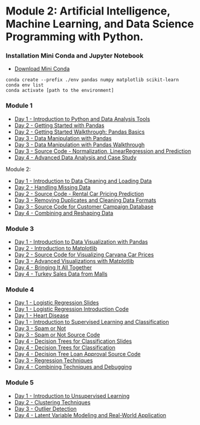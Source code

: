 # Module 2: Artificial Intelligence, Machine Learning, and Data Science Programming with Python. 

### Installation Mini Conda and Jupyter Notebook 
- [Download Mini Conda](https://docs.anaconda.com/free/miniconda/index.html)
```
conda create --prefix ./env pandas numpy matplotlib scikit-learn
conda env list 
conda activate [path to the environment]
```

### Module 1 

- [Day 1 - Introduction to Python and Data Analysis Tools](../slides/302-%20Introduction%20to%20Python%20and%20Data%20Analysis%20Tools.key)
- [Day 2 - Getting Started with Pandas](../slides/302-%20Getting%20Started%20with%20Pandas.key)
- [Day 2 - Getting Started Walkthrough: Pandas Basics](resources/getting-started-pandas.md) 
- [Day 3 - Data Manipulation with Pandas](../slides/302-%20Data%20Manipulation%20with%20Pandas.key)
- [Day 3 - Data Manipulation with Pandas Walkthrough](resources/data-manipulation-walkthrough.md)
- [Day 3 - Source Code - Normalization, LinearRegression and Prediction](https://gist.github.com/azamsharpschool/3b8f6d66964fe81f392dec07c310cbf4) 
- [Day 4 - Advanced Data Analysis and Case Study](resources/Activity:%20E-Commerce%20Sales%20Analysis.md)

Module 2: 

- [Day 1 - Introduction to Data Cleaning and Loading Data](resources/module2-day1.md)
- [Day 2 - Handling Missing Data](resources/module2.day2.md)
- [Day 2 - Source Code - Rental Car Pricing Prediction](https://gist.github.com/azamsharpschool/cb0e83549a4497545b3bb0409e4c7f82)
- [Day 3 - Removing Duplicates and Cleaning Data Formats](resources/module2-day3.md)
- [Day 3 - Source Code for Customer Campaign Database](https://gist.github.com/azamsharpschool/fd8e191a72dfcea63d10a95c5a54359c)
- [Day 4 - Combining and Reshaping Data](resources/module2-day4-md)

### Module 3 

- [Day 1 - Introduction to Data Visualization with Pandas](resources/module3-day1.md)
- [Day 2 - Introduction to Matplotlib](resources/module3-day2.md)
- [Day 2 - Source Code for Visualizing Carvana Car Prices](https://gist.github.com/azamsharpschool/3ee5bb004af43dac882f77c415578c6d)
- [Day 3 - Advanced Visualizations with Matplotlib](resources/advanced-visualization.md)
- [Day 4 - Bringing It All Together](resources/bringing-together.md)
- [Day 4 - Turkey Sales Data from Malls](https://gist.github.com/azamsharpschool/e87f0494968ed79b4e118f71751f4b06)

### Module 4 

- [Day 1 - Logistic Regression Slides](../Slides/what-is-logistic-regression.key)
- [Day 1 - Logistic Regression Introduction Code](https://gist.github.com/azamsharpschool/ffdf72c628702d535e2c656e0796de30)
- [Day 1 - Heart Disease](https://gist.github.com/azamsharpschool/1f830faaa7545ec094494394d9e76247)
- [Day 1 - Introduction to Supervised Learning and Classification](resources/module4-day1.md)
- [Day 3 - Spam or Not](resources/spam-or-not.md)
- [Day 3 - Spam or Not Source Code](https://gist.github.com/azamsharpschool/383b96c835e9fcd3f421d52a7bb7c67e)
- [Day 4 - Decision Trees for Classification Slides](../Slides/decision-trees.key)
- [Day 4 - Decision Trees for Classification](resources/module4-day2.md)
- [Day 4 - Decision Tree Loan Approval Source Code](https://gist.github.com/azamsharpschool/6b7a599aa210e9ce652814fd808567fc)
- [Day 3 - Regression Techniques](resources/module4-day3.md)
- [Day 4 - Combining Techniques and Debugging](resources/module4-day4.md)


### Module 5 

- [Day 1 - Introduction to Unsupervised Learning](resources/module5-day1.md)
- [Day 2 - Clustering Techniques](resources/module5-day2.md)
- [Day 3 - Outlier Detection](resources/module5-day3.md) 
- [Day 4 -  Latent Variable Modeling and Real-World Application](resources/module5-day4.md)

<!-- 

## Machine Learning  

- Machine Learning Categories 
- Machine Learning Toolbox 
- Pandas

- [Download Class Code Pandas](resources/pandas-302.ipynb)
- [Matplotlib Official Website](https://matplotlib.org/)

### Types of Machine Learning 

- [Machine Learning Slides](../Slides/types-of-machine-learning.key)

### Getting Started with Pandas 

- [Pandas Exercises](resources/pandas-exercises.md)
- [Car Prices Activity](/module2/resources/car-prices-activity.md)
- [Carvana Activity](/module2/resources/carvana-activity.md)
- [Covid Cases](resources/covid-cases.md)
- [DataFrame Missing Values Exercise](resources/dataframe-missing-values-exercises.md)
- [Pandas Groupby Activity](resources/pandas-groupby-exercise.md)

### Data Visualization 

- [Matplotlib Exercises](resources/matplotlib-intro.md)
- [Real-World Exercise: Analyzing Sales Data](resources/amazing-sales-data.md)

### Linear Regression

- [Slides](../Slides/intro-linear-regression.key)
- [Linear Regression Math YouTube Video](https://youtu.be/NUXdtN1W1FE?si=D4DE1qo7j3qsFooG)
- [Linear Regression Home Prices](resources/intro-linear-regression.md)
- [House Prices (fillna) Activity](/module2/resources/house-prices-fillna.md)
- [Coffee Sleep - Train and Test](resources/coffee-sleep-train-test.md)

<!-- 
- [House Prices Class Work](https://colab.research.google.com/drive/
1KF9jFLm59cp_9ZNkFFuRXgsBYL5IVO6B?usp=sharing)
--> 

<!-- 
- [Activity - One Hot Encoding](resources/one-hot-encoding.md)
- [Activity - Student Scores](resources/student-scores-graph.md)
- [Activity - Monthly Sales](resources/monthly-sales.md)

### Logistic Regression

- [Slides](../Slides/logistic-regression.key)
- [What is Sigmoid Function - Mohammad Azam](https://youtu.be/0BtMH3xzovg)
- [Understanding Gradient Descent]
- [Heart Disease Activity](/module2/resources/heart-disease-activity.md)
- [Logistic Regression - Cancer Diagnostics](resources/cancer-diagnostics.md)
- [Diabetes Prediction](resources/diabetes-prediction.md)

### K-Nearest Neighbors 

- [KNearest Neighbors Classification Article](https://www.freecodecamp.org/news/k-nearest-neighbors-algorithm-classifiers-and-model-example/)
- [Predicting Customer Purchases](resources/predict-price-k-nearest.md)

### Decision Tree
- [Churn Rate](resources/dt-activity.md)
- [Movie Genre](resources/dt-movie-genre.md)
- [Applicant Job Acceptance](resources/job-acceptance.md)
- [Predicting Disease Presence with Decision Tree](resources/decision-tree.md)

### Practice Exercises 

- [Practice Exercise Module 1A](resources/exercise-module1A.md)
- [Practice Exercise Module 1B](resources/exercuse-module1B.md)
- [Practice Exercise Module 2A](resources/exercise-module2A.md) 
- [Practice Exercise Module 2B](resources/exercise-module2B.md) 
- [Practice Exercise Module 3A](resources/exercise-module3A.md) 
- [Practice Exercise Module 3B](resources/exercise-module3B.md) 
- [Practice Exercise Module 4A](resources/exercise-module4A.md) 
- [Practice Exercise Module 4B](resources/exercise-module4B.md) 
- [Practice Exercise Module 5A](resources/exercise-module5A.md) 
- [Practice Exercise Module 5B](resources/exercise-module5B.md) 

--> 


